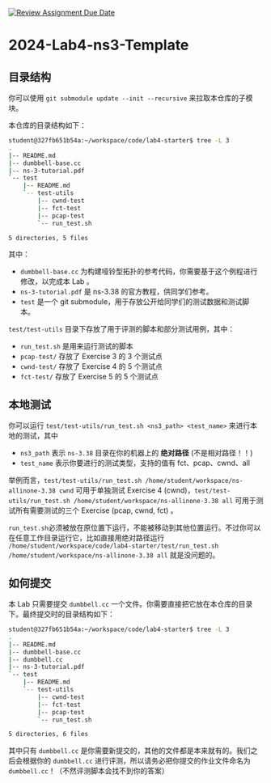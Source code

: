 [![Review Assignment Due Date](https://classroom.github.com/assets/deadline-readme-button-22041afd0340ce965d47ae6ef1cefeee28c7c493a6346c4f15d667ab976d596c.svg)](https://classroom.github.com/a/Gfy3G0nv)
# 2024-Lab4-ns3-Template

## 目录结构

你可以使用 `git submodule update --init --recursive` 来拉取本仓库的子模块。

本仓库的目录结构如下：

```bash
student@327fb651b54a:~/workspace/code/lab4-starter$ tree -L 3
.
|-- README.md
|-- dumbbell-base.cc
|-- ns-3-tutorial.pdf
`-- test
    |-- README.md
    `-- test-utils
        |-- cwnd-test
        |-- fct-test
        |-- pcap-test
        `-- run_test.sh

5 directories, 5 files
```

其中：
- `dumbbell-base.cc` 为构建哑铃型拓扑的参考代码，你需要基于这个例程进行修改，以完成本 Lab 。
- `ns-3-tutorial.pdf` 是 ns-3.38 的官方教程，供同学们参考。
- `test` 是一个 git submodule，用于存放公开给同学们的测试数据和测试脚本。

`test/test-utils` 目录下存放了用于评测的脚本和部分测试用例，其中：
- `run_test.sh` 是用来运行测试的脚本
- `pcap-test/` 存放了 Exercise 3 的 3 个测试点
- `cwnd-test/` 存放了 Exercise 4 的 5 个测试点
- `fct-test/` 存放了 Exercise 5 的 5 个测试点

## 本地测试

你可以运行 `test/test-utils/run_test.sh <ns3_path> <test_name>` 来进行本地的测试，其中
- `ns3_path` 表示 `ns-3.38` 目录在你的机器上的 **绝对路径** (不是相对路径！！)
- `test_name` 表示你要进行的测试类型，支持的值有 fct、pcap、cwnd、all

举例而言，`test/test-utils/run_test.sh /home/student/workspace/ns-allinone-3.38 cwnd` 可用于单独测试 Exercise 4 (cwnd)，`test/test-utils/run_test.sh /home/student/workspace/ns-allinone-3.38 all` 可用于测试所有需要测试的三个 Exercise (pcap, cwnd, fct) 。

`run_test.sh`必须被放在原位置下运行，不能被移动到其他位置运行。不过你可以在任意工作目录运行它，比如直接用绝对路径运行 `/home/student/workspace/code/lab4-starter/test/run_test.sh /home/student/workspace/ns-allinone-3.38 all` 就是没问题的。

## 如何提交

本 Lab 只需要提交 `dumbbell.cc` 一个文件。你需要直接把它放在本仓库的目录下。最终提交时的目录结构如下：

```bash
student@327fb651b54a:~/workspace/code/lab4-starter$ tree -L 3
.
|-- README.md
|-- dumbbell-base.cc
|-- dumbbell.cc
|-- ns-3-tutorial.pdf
`-- test
    |-- README.md
    `-- test-utils
        |-- cwnd-test
        |-- fct-test
        |-- pcap-test
        `-- run_test.sh

5 directories, 6 files
```

其中只有 `dumbbell.cc` 是你需要新提交的，其他的文件都是本来就有的。我们之后会根据你的 `dumbbell.cc` 进行评测，所以请务必把你提交的作业文件命名为 `dumbbell.cc`！（不然评测脚本会找不到你的答案）
